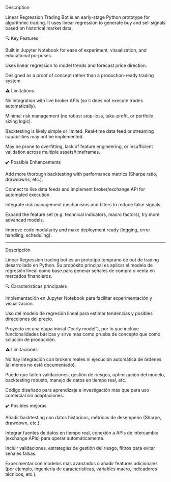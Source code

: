 Description

Linear Regression Trading Bot is an early-stage Python prototype for algorithmic trading. It uses linear regression to generate buy and sell signals based on historical market data.

🔍 Key Features

Built in Jupyter Notebook for ease of experiment, visualization, and educational purposes.

Uses linear regression to model trends and forecast price direction.

Designed as a proof of concept rather than a production-ready trading system.

⚠️ Limitations

No integration with live broker APIs (so it does not execute trades automatically).

Minimal risk management (no robust stop-loss, take-profit, or portfolio sizing logic).

Backtesting is likely simple or limited. Real-time data feed or streaming capabilities may not be implemented.

May be prone to overfitting, lack of feature engineering, or insufficient validation across multiple assets/timeframes.

✔️ Possible Enhancements

Add more thorough backtesting with performance metrics (Sharpe ratio, drawdowns, etc.).

Connect to live data feeds and implement broker/exchange API for automated execution.

Integrate risk management mechanisms and filters to reduce false signals.

Expand the feature set (e.g. technical indicators, macro factors), try more advanced models.

Improve code modularity and make deployment ready (logging, error handling, scheduling).

________________________________________________________
Descripción

Linear Regression trading bot es un prototipo temprano de bot de trading desarrollado en Python. Su propósito principal es aplicar el modelo de regresión lineal como base para generar señales de compra o venta en mercados financieros.

🔍 Características principales

Implementación en Jupyter Notebook para facilitar experimentación y visualización. 


Uso del modelo de regresión lineal para estimar tendencias y posibles direcciones del precio. 


Proyecto en una etapa inicial (“early model”), por lo que incluye funcionalidades básicas y sirve más como prueba de concepto que como solución de producción. 


⚠️ Limitaciones

No hay integración con brokers reales ni ejecución automática de órdenes (al menos no está documentado).

Puede que falten validaciones, gestión de riesgos, optimización del modelo, backtesting robusto, manejo de datos en tiempo real, etc.

Código diseñado para aprendizaje e investigación más que para uso comercial sin adaptaciones.

✔️ Posibles mejoras

Añadir backtesting con datos históricos, métricas de desempeño (Sharpe, drawdown, etc.).

Integrar fuentes de datos en tiempo real, conexión a APIs de intercambio (exchange APIs) para operar automáticamente.

Incluir validaciones, estrategias de gestión del riesgo, filtros para evitar señales falsas.

Experimentar con modelos más avanzados o añadir features adicionales (por ejemplo, ingeniería de características, variables macro, indicadores técnicos, etc.).

